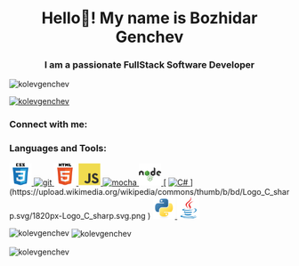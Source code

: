 
<h1 align="center">Hello👋! My name is Bozhidar Genchev</h1>
<h3 align="center">I am a passionate FullStack Software Developer</h3>

<p align="left"> <img src="https://komarev.com/ghpvc/?username=kolevgenchev&label=Profile%20views&color=0e75b6&style=flat" alt="kolevgenchev" /> </p>

<p align="left"> <a href="https://github.com/ryo-ma/github-profile-trophy"><img src="https://github-profile-trophy.vercel.app/?username=kolevgenchev" alt="kolevgenchev" /></a> </p>

<h3 align="left">Connect with me:</h3>
<p align="left">
<!-- Add your social media or contact links here -->
</p>

<h3 align="left">Languages and Tools:</h3>
<p align="left">
    <!-- Existing icons -->
    <a href="https://www.w3schools.com/css/" target="_blank" rel="noreferrer"> <img src="https://raw.githubusercontent.com/devicons/devicon/master/icons/css3/css3-original-wordmark.svg" alt="css3" width="40" height="40"/> </a>
    <a href="https://git-scm.com/" target="_blank" rel="noreferrer"> <img src="https://www.vectorlogo.zone/logos/git-scm/git-scm-icon.svg" alt="git" width="40" height="40"/> </a>
    <a href="https://www.w3.org/html/" target="_blank" rel="noreferrer"> <img src="https://raw.githubusercontent.com/devicons/devicon/master/icons/html5/html5-original-wordmark.svg" alt="html5" width="40" height="40"/> </a>
    <a href="https://developer.mozilla.org/en-US/docs/Web/JavaScript" target="_blank" rel="noreferrer"> <img src="https://raw.githubusercontent.com/devicons/devicon/master/icons/javascript/javascript-original.svg" alt="javascript" width="40" height="40"/> </a>
    <a href="https://mochajs.org" target="_blank" rel="noreferrer"> <img src="https://www.vectorlogo.zone/logos/mochajs/mochajs-icon.svg" alt="mocha" width="40" height="40"/> </a>
    <a href="https://nodejs.org" target="_blank" rel="noreferrer"> <img src="https://raw.githubusercontent.com/devicons/devicon/master/icons/nodejs/nodejs-original-wordmark.svg" alt="nodejs" width="40" height="40"/> </a>
    <!-- New language icons -->
[    <a href="https://dotnet.microsoft.com/" target="_blank" rel="noreferrer"> <img src="https://simpleicons.org/icons/dot-net.svg" alt="C#" width="40" height="40"/> </a>
](https://upload.wikimedia.org/wikipedia/commons/thumb/b/bd/Logo_C_sharp.svg/1820px-Logo_C_sharp.svg.png
)    <a href="https://www.python.org" target="_blank" rel="noreferrer"> <img src="https://raw.githubusercontent.com/devicons/devicon/master/icons/python/python-original.svg" alt="Python" width="40" height="40"/> </a>
    <a href="https://www.java.com" target="_blank" rel="noreferrer"> <img src="https://raw.githubusercontent.com/devicons/devicon/master/icons/java/java-original.svg" alt="Java" width="40" height="40"/> </a>
</p>

<p><img align="left" src="https://github-readme-stats.vercel.app/api/top-langs?username=kolevgenchev&show_icons=true&locale=en&layout=compact" alt="kolevgenchev" /></p>

<p>&nbsp;<img align="center" src="https://github-readme-stats.vercel.app/api?username=kolevgenchev&show_icons=true&locale=en" alt="kolevgenchev" /></p>

<p><img align="center" src="https://github-readme-streak-stats.herokuapp.com/?user=kolevgenchev&" alt="kolevgenchev" /></p>
